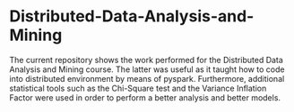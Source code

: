 # Distributed-Data-Analysis-and-Mining
The current repository shows the work performed for the Distributed Data Analysis and Mining course. The latter was useful as it taught how to code into distributed environment by means of pyspark.
Furthermore, additional statistical tools such as the Chi-Square test and the Variance Inflation Factor were used in order to perform a better analysis and better models.
